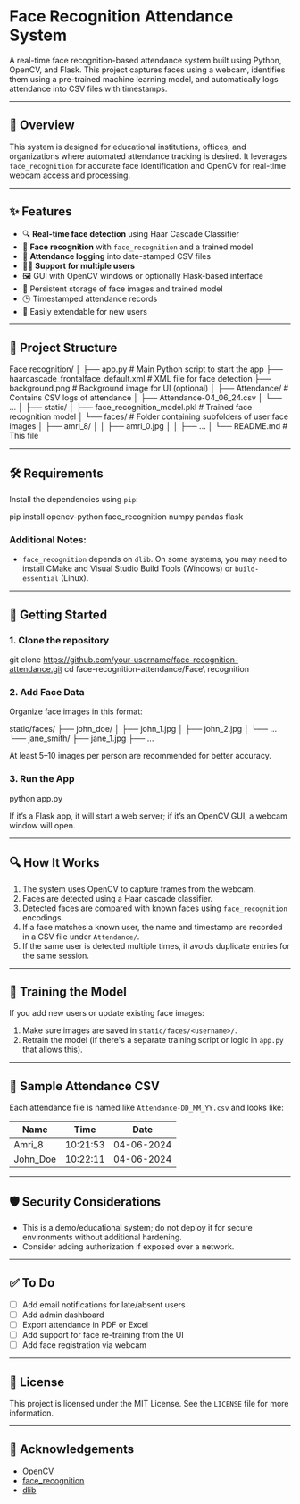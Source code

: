 # Face Recognition Attendance System

A real-time face recognition-based attendance system built using Python, OpenCV, and Flask. This project captures faces using a webcam, identifies them using a pre-trained machine learning model, and automatically logs attendance into CSV files with timestamps.

---

## 🧠 Overview

This system is designed for educational institutions, offices, and organizations where automated attendance tracking is desired. It leverages `face_recognition` for accurate face identification and OpenCV for real-time webcam access and processing.

---

## ✨ Features

- 🔍 **Real-time face detection** using Haar Cascade Classifier
- 🧠 **Face recognition** with `face_recognition` and a trained model
- 📁 **Attendance logging** into date-stamped CSV files
- 🧑‍💼 **Support for multiple users**
- 🖼️ GUI with OpenCV windows or optionally Flask-based interface
- 💾 Persistent storage of face images and trained model
- 🕒 Timestamped attendance records
- 🧪 Easily extendable for new users

---

## 📁 Project Structure

Face recognition/
│
├── app.py                               # Main Python script to start the app
├── haarcascade\_frontalface\_default.xml # XML file for face detection
├── background.png                       # Background image for UI (optional)
│
├── Attendance/                          # Contains CSV logs of attendance
│   ├── Attendance-04\_06\_24.csv
│   └── ...
│
├── static/
│   ├── face\_recognition\_model.pkl       # Trained face recognition model
│   └── faces/                           # Folder containing subfolders of user face images
│       ├── amri\_8/
│       │   ├── amri\_0.jpg
│       │   ├── ...
│
└── README.md                            # This file


---

## 🛠️ Requirements

Install the dependencies using `pip`:

pip install opencv-python face_recognition numpy pandas flask


### Additional Notes:

* `face_recognition` depends on `dlib`. On some systems, you may need to install CMake and Visual Studio Build Tools (Windows) or `build-essential` (Linux).

---

## 🚀 Getting Started

### 1. Clone the repository

git clone https://github.com/your-username/face-recognition-attendance.git
cd face-recognition-attendance/Face\ recognition


### 2. Add Face Data

Organize face images in this format:

static/faces/
├── john_doe/
│   ├── john_1.jpg
│   ├── john_2.jpg
│   └── ...
└── jane_smith/
    ├── jane_1.jpg
    ├── ...


At least 5–10 images per person are recommended for better accuracy.

### 3. Run the App

python app.py

If it’s a Flask app, it will start a web server; if it’s an OpenCV GUI, a webcam window will open.

---

## 🔍 How It Works

1. The system uses OpenCV to capture frames from the webcam.
2. Faces are detected using a Haar cascade classifier.
3. Detected faces are compared with known faces using `face_recognition` encodings.
4. If a face matches a known user, the name and timestamp are recorded in a CSV file under `Attendance/`.
5. If the same user is detected multiple times, it avoids duplicate entries for the same session.

---

## 🧪 Training the Model

If you add new users or update existing face images:

1. Make sure images are saved in `static/faces/<username>/`.
2. Retrain the model (if there's a separate training script or logic in `app.py` that allows this).

---

## 🧾 Sample Attendance CSV

Each attendance file is named like `Attendance-DD_MM_YY.csv` and looks like:

| Name      | Time     | Date       |
| --------- | -------- | ---------- |
| Amri\_8   | 10:21:53 | 04-06-2024 |
| John\_Doe | 10:22:11 | 04-06-2024 |

---

## 🛡️ Security Considerations

* This is a demo/educational system; do not deploy it for secure environments without additional hardening.
* Consider adding authorization if exposed over a network.

---

## ✅ To Do

* [ ] Add email notifications for late/absent users
* [ ] Add admin dashboard
* [ ] Export attendance in PDF or Excel
* [ ] Add support for face re-training from the UI
* [ ] Add face registration via webcam

---

## 📄 License

This project is licensed under the MIT License. See the `LICENSE` file for more information.

---

## 🙌 Acknowledgements

* [OpenCV](https://opencv.org/)
* [face\_recognition](https://github.com/ageitgey/face_recognition)
* [dlib](http://dlib.net/)

